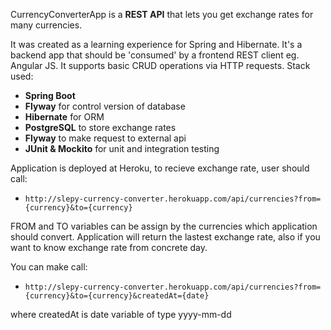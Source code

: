 CurrencyConverterApp is a **REST API** that lets you get exchange rates for many currencies.

It was created as a learning experience for Spring and Hibernate. It's a backend app that should be 'consumed' by a frontend REST client eg. Angular JS.
It supports basic CRUD operations via HTTP requests.
Stack used:
* **Spring Boot** 
* **Flyway** for control version of database 
* **Hibernate** for ORM
* **PostgreSQL** to store exchange rates
* **Flyway** to make request to external api
* **JUnit & Mockito** for unit and integration testing

Application is deployed at Heroku, to recieve exchange rate, user should call:
* `http://slepy-currency-converter.herokuapp.com/api/currencies?from={currency}&to={currency}`

FROM and TO variables can be assign by the currencies which application should convert. 
Application will return the lastest exchange rate, also if you want to know exchange rate from concrete day.

You can make call:
* `http://slepy-currency-converter.herokuapp.com/api/currencies?from={currency}&to={currency}&createdAt={date}`

where createdAt is date variable of type yyyy-mm-dd

